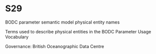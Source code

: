 # S29
BODC parameter semantic model physical entity names

Terms used to describe physical entities in the BODC Parameter Usage Vocabulary

Governance: British Oceanographic Data Centre
